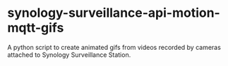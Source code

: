 # synology-surveillance-api-motion-mqtt-gifs
A python script to create animated gifs from videos recorded by cameras attached to Synology Surveillance Station.
